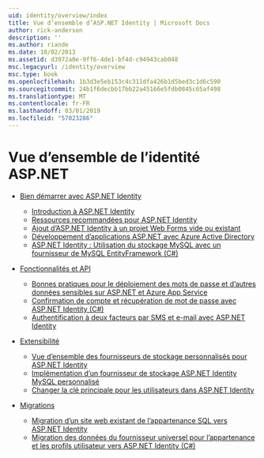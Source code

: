 ```yaml
---
uid: identity/overview/index
title: Vue d’ensemble d’ASP.NET Identity | Microsoft Docs
author: rick-anderson
description: ''
ms.author: riande
ms.date: 10/02/2013
ms.assetid: d3972a0e-9ff6-4de1-bf4d-c94943cab048
msc.legacyurl: /identity/overview
msc.type: book
ms.openlocfilehash: 1b3d3e5eb153c4c311dfa426b1d5bed3c1d6c590
ms.sourcegitcommit: 24b1f6decbb17bb22a45166e5fdb0845c65af498
ms.translationtype: MT
ms.contentlocale: fr-FR
ms.lasthandoff: 03/01/2019
ms.locfileid: "57023286"
---
```

<a name="aspnet-identity-overview"></a>Vue d’ensemble de l’identité ASP.NET
====================
- [Bien démarrer avec ASP.NET Identity](getting-started/index.md)

    - [Introduction à ASP.NET Identity](getting-started/introduction-to-aspnet-identity.md)
    - [Ressources recommandées pour ASP.NET Identity](getting-started/aspnet-identity-recommended-resources.md)
    - [Ajout d’ASP.NET Identity à un projet Web Forms vide ou existant](getting-started/adding-aspnet-identity-to-an-empty-or-existing-web-forms-project.md)
    - [Développement d’applications ASP.NET avec Azure Active Directory](getting-started/developing-aspnet-apps-with-windows-azure-active-directory.md)
    - [ASP.NET Identity : Utilisation du stockage MySQL avec un fournisseur de MySQL EntityFramework (C#)](getting-started/aspnet-identity-using-mysql-storage-with-an-entityframework-mysql-provider.md)
- [Fonctionnalités et API](features-api/index.md)

    - [Bonnes pratiques pour le déploiement des mots de passe et d’autres données sensibles sur ASP.NET et Azure App Service](features-api/best-practices-for-deploying-passwords-and-other-sensitive-data-to-aspnet-and-azure.md)
    - [Confirmation de compte et récupération de mot de passe avec ASP.NET Identity (C#)](features-api/account-confirmation-and-password-recovery-with-aspnet-identity.md)
    - [Authentification à deux facteurs par SMS et e-mail avec ASP.NET Identity](features-api/two-factor-authentication-using-sms-and-email-with-aspnet-identity.md)
- [Extensibilité](extensibility/index.md)

    - [Vue d’ensemble des fournisseurs de stockage personnalisés pour ASP.NET Identity](extensibility/overview-of-custom-storage-providers-for-aspnet-identity.md)
    - [Implémentation d’un fournisseur de stockage ASP.NET Identity MySQL personnalisé](extensibility/implementing-a-custom-mysql-aspnet-identity-storage-provider.md)
    - [Changer la clé principale pour les utilisateurs dans ASP.NET Identity](extensibility/change-primary-key-for-users-in-aspnet-identity.md)
- [Migrations](migrations/index.md)

    - [Migration d’un site web existant de l’appartenance SQL vers ASP.NET Identity](migrations/migrating-an-existing-website-from-sql-membership-to-aspnet-identity.md)
    - [Migration des données du fournisseur universel pour l’appartenance et les profils utilisateur vers ASP.NET Identity (C#)](migrations/migrating-universal-provider-data-for-membership-and-user-profiles-to-aspnet-identity.md)
